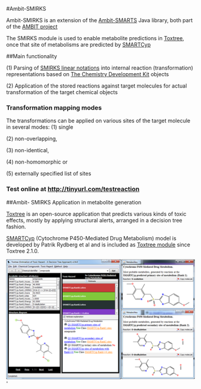 #Ambit-SMIRKS

Ambit-SMIRKS is an extension of the [Ambit-SMARTS](http://onlinelibrary.wiley.com/doi/10.1002/minf.201100028/abstract) Java library, both part of the [AMBIT project](http://ambit.sf.net)


The SMIRKS module is used to enable metabolite predictions in [Toxtree](http://toxtree.sourceforge.net),
once that site of metabolisms are predicted by [SMARTCyp](http://www.farma.ku.dk/smartcyp/)
 

##Main functionality


(1) Parsing of [SMIRKS linear notations](http://www.daylight.com/dayhtml_tutorials/languages/smirks/) into internal reaction (transformation) representations based on [The Chemistry Development Kit](http://cdk.sf.net) objects 

(2) Application of the stored reactions against target molecules for actual transformation of the target chemical objects 

### Transformation mapping modes

The transformations can be applied on various sites of the target molecule in several modes: 
(1) single 

(2) non-overlapping, 

(3) non-identical, 

(4) non-homomorphic or

(5) externally specified list of sites

### Test online at http://tinyurl.com/testreaction


##Ambit- SMIRKS Application in metabolite generation

[Toxtree](http://toxtree.sf.net) is an open-source application that predicts various kinds of toxic effects, mostly by applying structural alerts, arranged in a decision tree fashion.

[SMARTCyp](http://www.farma.ku.dk/smartcyp/) (Cytochrome P450-Mediated Drug Metabolism) model is developed by Patrik Rydberg et al and is included as [Toxtree module](http://toxtree.sourceforge.net/smartcyp.html) since Toxtree 2.1.0. 

<img src='toxtree-metabolites.png'>'

